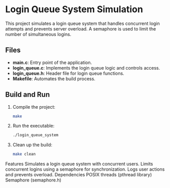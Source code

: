 # Login Queue System Simulation

This project simulates a login queue system that handles concurrent login attempts and prevents server overload. A semaphore is used to limit the number of simultaneous logins.

## Files

- **main.c**: Entry point of the application.
- **login_queue.c**: Implements the login queue logic and controls access.
- **login_queue.h**: Header file for login queue functions.
- **Makefile**: Automates the build process.

## Build and Run

1. Compile the project:
   ```bash
   make

2. Run the executable:
   ```bash
   ./login_queue_system

3. Clean up the build:
   ```bash
   make clean

Features
Simulates a login queue system with concurrent users.
Limits concurrent logins using a semaphore for synchronization.
Logs user actions and prevents overload.
Dependencies
POSIX threads (pthread library)
Semaphore (semaphore.h)


